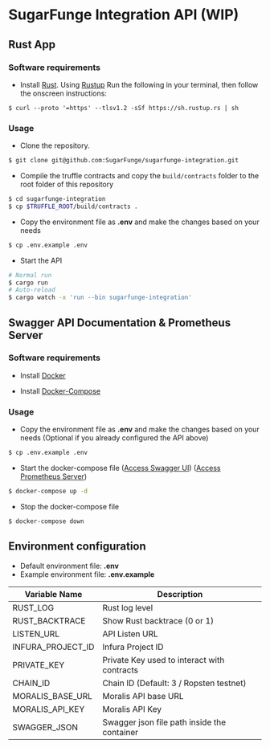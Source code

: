 # SugarFunge Integration API (WIP)

## Rust App

### Software requirements

- Install [Rust](https://www.rust-lang.org/). Using [Rustup](https://rustup.rs/)
Run the following in your terminal, then follow the onscreen instructions:
```
$ curl --proto '=https' --tlsv1.2 -sSf https://sh.rustup.rs | sh
```

### Usage

- Clone the repository.
```bash
$ git clone git@github.com:SugarFunge/sugarfunge-integration.git
```

- Compile the truffle contracts and copy the `build/contracts` folder to the root folder of this repository
```bash
$ cd sugarfunge-integration
$ cp $TRUFFLE_ROOT/build/contracts .
```

- Copy the environment file as **.env** and make the changes based on your needs
```bash
$ cp .env.example .env
```

- Start the API
```bash
# Normal run
$ cargo run
# Auto-reload
$ cargo watch -x 'run --bin sugarfunge-integration'
```

## Swagger API Documentation & Prometheus Server

### Software requirements

- Install [Docker](https://docs.docker.com/engine/install/ubuntu)

- Install [Docker-Compose](https://docs.docker.com/compose/install)

### Usage

- Copy the environment file as **.env** and make the changes based on your needs (Optional if you already configured the API above)
```bash
$ cp .env.example .env
```

- Start the docker-compose file ([Access Swagger UI](http://localhost:7000)) ([Access Prometheus Server](http://localhost:9090))
```bash
$ docker-compose up -d
```

- Stop the docker-compose file
```bash
$ docker-compose down
```

## Environment configuration

- Default environment file: **.env**
- Example environment file: **.env.example**

| Variable Name               | Description                                 |
| --------------------------- | ------------------------------------------- |
| RUST_LOG                    | Rust log level                              |
| RUST_BACKTRACE              | Show Rust backtrace (0 or 1)                |
| LISTEN_URL                  | API Listen URL                              |
| INFURA_PROJECT_ID           | Infura Project ID                           |
| PRIVATE_KEY                 | Private Key used to interact with contracts |
| CHAIN_ID                    | Chain ID (Default: 3 / Ropsten testnet)     |
| MORALIS_BASE_URL            | Moralis API base URL                        |
| MORALIS_API_KEY             | Moralis API Key                             |
| SWAGGER_JSON                | Swagger json file path inside the container |
